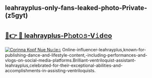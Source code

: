 ## leahrayplus-only-fans​-leaked-photo​-Private-(z5gyt)


# <h2><a href="https://mediaupload.pro?title=leahrayplus&ref=git">🔗👉 🔴 leahrayplus-P𝚑ot𝚘𝚜-V𝚒d𝚎o</a></h2>

[![Corinna Kopf Nue Nu𝚍e𝚜](https://i.imgur.com/0qMVB7G.gif)](https://mediaupload.pro?title=leahrayplus&ref=git)
Online-influencer-leahrayplus,known-for-publishing-dance-and-lifestyle-content,-including-performances-and-vlogs-on-social-media-platforms.Brilliant-ventriloquist-assistant-leahrayplus,celebrated-for-their-exceptional-abilities-and-accomplishments-in-assisting-ventriloquists.  
